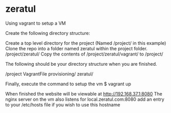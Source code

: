 # zeratul

Using vagrant to setup a VM

Create the following directory structure:


Create a top level directory for the project (Named /project/ in this example)
Clone the repo into a folder named zeratul within the project folder. /project/zeratul/
Copy the contents of /project/zeratul/vagrant/ to /project/

The following should be your directory structure when you are finished.

/project
  VagrantFile
  provisioning/
  zeratul/

Finally, execute the command to setup the vm
$ vagrant up

When finished the website will be viewable at http://192.168.37.1:8080
The nginx server on the vm also listens for local.zeratul.com:8080
add an entry to your /etc/hosts file if you wish to use this hostname 
